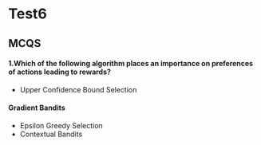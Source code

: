 # Test6

<a id="1"></a>
## MCQS

#### 1.Which of the following algorithm places an importance on preferences of actions leading to rewards?
- Upper Confidence Bound Selection
#### Gradient Bandits
- Epsilon Greedy Selection
- Contextual Bandits 

